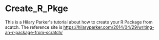# Create_R_Pkge

This is a Hilary Parker's tutorial about how to create your R Package from scatch. 
The reference site is https://hilaryparker.com/2014/04/29/writing-an-r-package-from-scratch/
